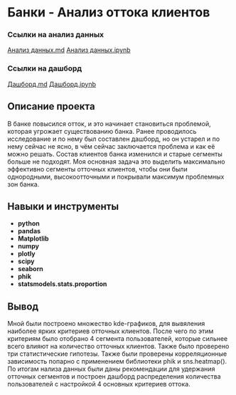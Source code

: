 # Банки - Анализ оттока клиентов
### Ссылки на анализ данных
[Анализ данных.md](https://github.com/EgorTeresh/Portfolio/blob/main/Банки%20-%20Анализ%20оттока%20клиентов/Банки-Анализ%20оттока%20клиентов.md)    [Анализ данных.ipynb](https://github.com/EgorTeresh/Portfolio/blob/main/Банки%20-%20Анализ%20оттока%20клиентов/Банки-Анализ%20оттока%20клиентов.ipynb)

### Ссылки на дашборд
[Дашборд.md](https://github.com/EgorTeresh/Portfolio/blob/main/Банки%20-%20Анализ%20оттока%20клиентов/Банки%20-%20Дашборд.md)    [Дашборд.ipynb](https://github.com/EgorTeresh/Portfolio/blob/main/Банки%20-%20Анализ%20оттока%20клиентов/Банки%20-%20Дашборд.ipynb)


## Описание проекта
В банке повысился отток, и это начинает становиться проблемой, которая угрожает существованию банка. Ранее проводилось исследование и по нему был составлен дашборд, но он устарел и по нему сейчас не ясно, в чём сейчас заключается проблема и как её можно решать. Состав клиентов банка изменился и старые сегменты больше не подходят. Моя основная задача это выделить максимально эффективно сегменты отточных клиентов, чтобы они были однородными, высокоотточными и покрывали максимум проблемных зон банка.

## Навыки и инструменты

- **python**
- **pandas**
- **Matplotlib**
- **numpy**
- **plotly**
- **scipy**
- **seaborn**
- **phik**
- **statsmodels.stats.proportion**

## Вывод

Мной были построено множество kde-графиков, для вывяления наиболее ярких критериев отточных клиентов. После чего по этим критериям было отобрано 4 сегмента пользователей, которые сильнее всего влияют на количество отточных клиентов. Также было проверено три статистические гипотезы. Также были проверены корреляционные зависимость попарно с применением библиотеки phik и sns.heatmap(). По итогам нализа данных были даны рекомендации для удержания отточных сегментов и построен дашборд распределения количества пользователей с настройкой 4 основных критериев оттока.

